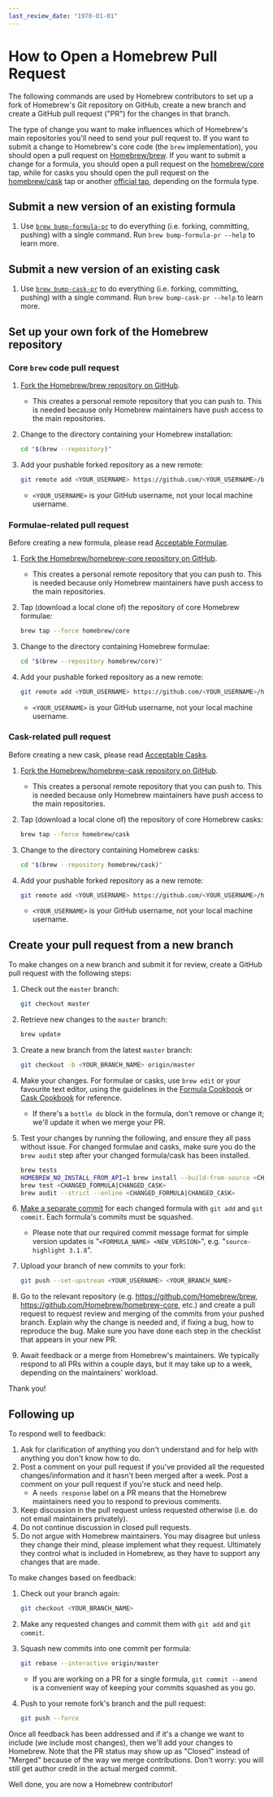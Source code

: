 ```yaml
---
last_review_date: "1970-01-01"
---
```


# How to Open a Homebrew Pull Request

The following commands are used by Homebrew contributors to set up a fork of Homebrew's Git repository on GitHub, create a new branch and create a GitHub pull request ("PR") for the changes in that branch.

The type of change you want to make influences which of Homebrew's main repositories you'll need to send your pull request to. If you want to submit a change to Homebrew's core code (the `brew` implementation), you should open a pull request on [Homebrew/brew](https://github.com/Homebrew/brew). If you want to submit a change for a formula, you should open a pull request on the [homebrew/core](https://github.com/Homebrew/homebrew-core) tap, while for casks you should open the pull request on the [homebrew/cask](https://github.com/Homebrew/homebrew-cask) tap or another [official tap](https://github.com/Homebrew), depending on the formula type.

## Submit a new version of an existing formula

1. Use [`brew bump-formula-pr`](Manpage#bump-formula-pr-options-formula) to do everything (i.e. forking, committing, pushing) with a single command. Run `brew bump-formula-pr --help` to learn more.

## Submit a new version of an existing cask

1. Use [`brew bump-cask-pr`](Manpage#bump-cask-pr-options-cask) to do everything (i.e. forking, committing, pushing) with a single command. Run `brew bump-cask-pr --help` to learn more.

## Set up your own fork of the Homebrew repository

### Core `brew` code pull request

1. [Fork the Homebrew/brew repository on GitHub](https://github.com/Homebrew/brew/fork).
   * This creates a personal remote repository that you can push to. This is needed because only Homebrew maintainers have push access to the main repositories.
2. Change to the directory containing your Homebrew installation:

   ```sh
   cd "$(brew --repository)"
   ```

3. Add your pushable forked repository as a new remote:

   ```sh
   git remote add <YOUR_USERNAME> https://github.com/<YOUR_USERNAME>/brew.git
   ```

   * `<YOUR_USERNAME>` is your GitHub username, not your local machine username.

### Formulae-related pull request

Before creating a new formula, please read [Acceptable Formulae](https://docs.brew.sh/Acceptable-Formulae).

1. [Fork the Homebrew/homebrew-core repository on GitHub](https://github.com/Homebrew/homebrew-core/fork).
   * This creates a personal remote repository that you can push to. This is needed because only Homebrew maintainers have push access to the main repositories.
2. Tap (download a local clone of) the repository of core Homebrew formulae:

   ```sh
   brew tap --force homebrew/core
   ```

3. Change to the directory containing Homebrew formulae:

   ```sh
   cd "$(brew --repository homebrew/core)"
   ```

4. Add your pushable forked repository as a new remote:

   ```sh
   git remote add <YOUR_USERNAME> https://github.com/<YOUR_USERNAME>/homebrew-core.git
   ```

   * `<YOUR_USERNAME>` is your GitHub username, not your local machine username.

### Cask-related pull request

Before creating a new cask, please read [Acceptable Casks](https://docs.brew.sh/Acceptable-Casks).

1. [Fork the Homebrew/homebrew-cask repository on GitHub](https://github.com/Homebrew/homebrew-cask/fork).
   * This creates a personal remote repository that you can push to. This is needed because only Homebrew maintainers have push access to the main repositories.
2. Tap (download a local clone of) the repository of core Homebrew casks:

   ```sh
   brew tap --force homebrew/cask
   ```

3. Change to the directory containing Homebrew casks:

   ```sh
   cd "$(brew --repository homebrew/cask)"
   ```

4. Add your pushable forked repository as a new remote:

   ```sh
   git remote add <YOUR_USERNAME> https://github.com/<YOUR_USERNAME>/homebrew-cask.git
   ```

   * `<YOUR_USERNAME>` is your GitHub username, not your local machine username.

## Create your pull request from a new branch

To make changes on a new branch and submit it for review, create a GitHub pull request with the following steps:

1. Check out the `master` branch:

   ```sh
   git checkout master
   ```

2. Retrieve new changes to the `master` branch:

   ```sh
   brew update
   ```

3. Create a new branch from the latest `master` branch:

   ```sh
   git checkout -b <YOUR_BRANCH_NAME> origin/master
   ```

4. Make your changes. For formulae or casks, use `brew edit` or your favourite text editor, using the guidelines in the [Formula Cookbook](Formula-Cookbook.md) or [Cask Cookbook](Cask-Cookbook.md) for reference.
   * If there's a `bottle do` block in the formula, don't remove or change it; we'll update it when we merge your PR.
5. Test your changes by running the following, and ensure they all pass without issue. For changed formulae and casks, make sure you do the `brew audit` step after your changed formula/cask has been installed.

   ```sh
   brew tests
   HOMEBREW_NO_INSTALL_FROM_API=1 brew install --build-from-source <CHANGED_FORMULA|CHANGED_CASK>
   brew test <CHANGED_FORMULA|CHANGED_CASK>
   brew audit --strict --online <CHANGED_FORMULA|CHANGED_CASK>
   ```

6. [Make a separate commit](Formula-Cookbook.md#commit) for each changed formula with `git add` and `git commit`. Each formula's commits must be squashed.
   * Please note that our required commit message format for simple version updates is "`<FORMULA_NAME> <NEW_VERSION>`", e.g. "`source-highlight 3.1.8`".
7. Upload your branch of new commits to your fork:

   ```sh
   git push --set-upstream <YOUR_USERNAME> <YOUR_BRANCH_NAME>
   ```

8. Go to the relevant repository (e.g. <https://github.com/Homebrew/brew>, <https://github.com/Homebrew/homebrew-core>, etc.) and create a pull request to request review and merging of the commits from your pushed branch. Explain why the change is needed and, if fixing a bug, how to reproduce the bug. Make sure you have done each step in the checklist that appears in your new PR.
9. Await feedback or a merge from Homebrew's maintainers. We typically respond to all PRs within a couple days, but it may take up to a week, depending on the maintainers' workload.

Thank you!

## Following up

To respond well to feedback:

1. Ask for clarification of anything you don't understand and for help with anything you don't know how to do.
2. Post a comment on your pull request if you've provided all the requested changes/information and it hasn't been merged after a week. Post a comment on your pull request if you're stuck and need help.
   * A `needs response` label on a PR means that the Homebrew maintainers need you to respond to previous comments.
3. Keep discussion in the pull request unless requested otherwise (i.e. do not email maintainers privately).
4. Do not continue discussion in closed pull requests.
5. Do not argue with Homebrew maintainers. You may disagree but unless they change their mind, please implement what they request. Ultimately they control what is included in Homebrew, as they have to support any changes that are made.

To make changes based on feedback:

1. Check out your branch again:

   ```sh
   git checkout <YOUR_BRANCH_NAME>
   ```

2. Make any requested changes and commit them with `git add` and `git commit`.
3. Squash new commits into one commit per formula:

   ```sh
   git rebase --interactive origin/master
   ```

   * If you are working on a PR for a single formula, `git commit --amend` is a convenient way of keeping your commits squashed as you go.
4. Push to your remote fork's branch and the pull request:

   ```sh
   git push --force
   ```

Once all feedback has been addressed and if it's a change we want to include (we include most changes), then we'll add your changes to Homebrew. Note that the PR status may show up as "Closed" instead of "Merged" because of the way we merge contributions. Don't worry: you will still get author credit in the actual merged commit.

Well done, you are now a Homebrew contributor!
